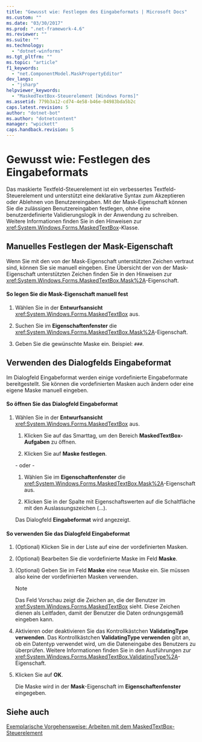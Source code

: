 ```yaml
---
title: "Gewusst wie: Festlegen des Eingabeformats | Microsoft Docs"
ms.custom: ""
ms.date: "03/30/2017"
ms.prod: ".net-framework-4.6"
ms.reviewer: ""
ms.suite: ""
ms.technology: 
  - "dotnet-winforms"
ms.tgt_pltfrm: ""
ms.topic: "article"
f1_keywords: 
  - "net.ComponentModel.MaskPropertyEditor"
dev_langs: 
  - "jsharp"
helpviewer_keywords: 
  - "MaskedTextBox-Steuerelement [Windows Forms]"
ms.assetid: 779b3a12-cd74-4e58-b46e-04983bda5b2c
caps.latest.revision: 5
author: "dotnet-bot"
ms.author: "dotnetcontent"
manager: "wpickett"
caps.handback.revision: 5
---
```

# Gewusst wie: Festlegen des Eingabeformats
Das maskierte Textfeld\-Steuerelement ist ein verbessertes Textfeld\-Steuerelement und unterstützt eine deklarative Syntax zum Akzeptieren oder Ablehnen von Benutzereingaben.  Mit der Mask\-Eigenschaft können Sie die zulässigen Benutzereingaben festlegen, ohne eine benutzerdefinierte Validierungslogik in der Anwendung zu schreiben.  Weitere Informationen finden Sie in den Hinweisen zur <xref:System.Windows.Forms.MaskedTextBox>\-Klasse.  
  
## Manuelles Festlegen der Mask\-Eigenschaft  
 Wenn Sie mit den von der Mask\-Eigenschaft unterstützten Zeichen vertraut sind, können Sie sie manuell eingeben.  Eine Übersicht der von der Mask\-Eigenschaft unterstützten Zeichen finden Sie in den Hinweisen zur <xref:System.Windows.Forms.MaskedTextBox.Mask%2A>\-Eigenschaft.  
  
#### So legen Sie die Mask\-Eigenschaft manuell fest  
  
1.  Wählen Sie in der **Entwurfsansicht** <xref:System.Windows.Forms.MaskedTextBox> aus.  
  
2.  Suchen Sie im **Eigenschaftenfenster** die <xref:System.Windows.Forms.MaskedTextBox.Mask%2A>\-Eigenschaft.  
  
3.  Geben Sie die gewünschte Maske ein.  Beispiel: `###`.  
  
## Verwenden des Dialogfelds Eingabeformat  
 Im Dialogfeld Eingabeformat werden einige vordefinierte Eingabeformate bereitgestellt.  Sie können die vordefinierten Masken auch ändern oder eine eigene Maske manuell eingeben.  
  
#### So öffnen Sie das Dialogfeld Eingabeformat  
  
1.  Wählen Sie in der **Entwurfsansicht** <xref:System.Windows.Forms.MaskedTextBox> aus.  
  
    1.  Klicken Sie auf das Smarttag, um den Bereich **MaskedTextBox\-Aufgaben** zu öffnen.  
  
    2.  Klicken Sie auf **Maske festlegen**.  
  
     \- oder \-  
  
    1.  Wählen Sie im **Eigenschaftenfenster** die <xref:System.Windows.Forms.MaskedTextBox.Mask%2A>\-Eigenschaft aus.  
  
    2.  Klicken Sie in der Spalte mit Eigenschaftswerten auf die Schaltfläche mit den Auslassungszeichen \(…\).  
  
     Das Dialogfeld **Eingabeformat** wird angezeigt.  
  
#### So verwenden Sie das Dialogfeld Eingabeformat  
  
1.  \(Optional\) Klicken Sie in der Liste auf eine der vordefinierten Masken.  
  
2.  \(Optional\) Bearbeiten Sie die vordefinierte Maske im Feld **Maske**.  
  
3.  \(Optional\) Geben Sie im Feld **Maske** eine neue Maske ein.  Sie müssen also keine der vordefinierten Masken verwenden.  
  
    > [!NOTE]
    >  Das Feld Vorschau zeigt die Zeichen an, die der Benutzer im <xref:System.Windows.Forms.MaskedTextBox> sieht.  Diese Zeichen dienen als Leitfaden, damit der Benutzer die Daten ordnungsgemäß eingeben kann.  
  
4.  Aktivieren oder deaktivieren Sie das Kontrollkästchen **ValidatingType verwenden**.  Das Kontrollkästchen **ValidatingType verwenden** gibt an, ob ein Datentyp verwendet wird, um die Dateneingabe des Benutzers zu überprüfen.  Weitere Informationen finden Sie in den Ausführungen zur <xref:System.Windows.Forms.MaskedTextBox.ValidatingType%2A>\-Eigenschaft.  
  
5.  Klicken Sie auf **OK**.  
  
     Die Maske wird in der **Mask**\-Eigenschaft im **Eigenschaftenfenster** eingegeben.  
  
## Siehe auch  
 [Exemplarische Vorgehensweise: Arbeiten mit dem MaskedTextBox\-Steuerelement](../../../../docs/framework/winforms/controls/walkthrough-working-with-the-maskedtextbox-control.md)